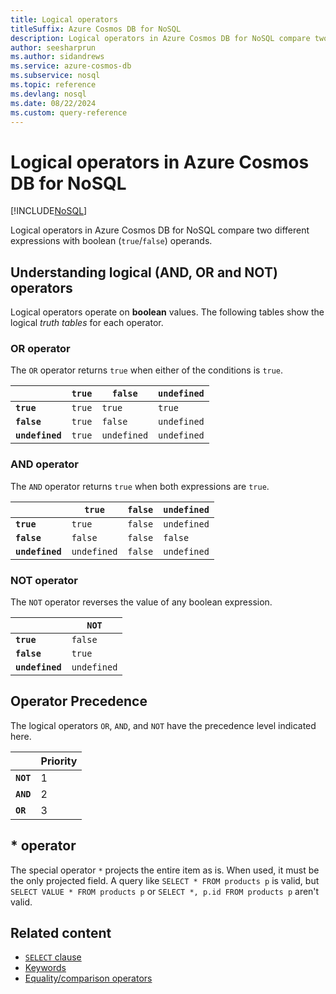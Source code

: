 ```yaml
---
title: Logical operators
titleSuffix: Azure Cosmos DB for NoSQL
description: Logical operators in Azure Cosmos DB for NoSQL compare two different expressions with boolean (true/false) operands.
author: seesharprun
ms.author: sidandrews
ms.service: azure-cosmos-db
ms.subservice: nosql
ms.topic: reference
ms.devlang: nosql
ms.date: 08/22/2024
ms.custom: query-reference
---
```


# Logical operators in Azure Cosmos DB for NoSQL

[!INCLUDE[NoSQL](../../includes/appliesto-nosql.md)]

Logical operators in Azure Cosmos DB for NoSQL compare two different expressions with boolean (``true``/``false``) operands.

## Understanding logical (AND, OR and NOT) operators

Logical operators operate on **boolean** values. The following tables show the logical *truth tables* for each operator.

### OR operator

The ``OR`` operator returns ``true`` when either of the conditions is ``true``.

|  | ``true`` | ``false`` | ``undefined`` |
| --- | --- | --- | --- |
| **``true``** | ``true`` | ``true`` | ``true`` |
| **``false``** | ``true`` | ``false`` | ``undefined`` |
| **``undefined``** | ``true`` | ``undefined`` | ``undefined`` |

### AND operator

The ``AND`` operator returns ``true`` when both expressions are ``true``.

|  | ``true`` | ``false`` | ``undefined`` |
| --- | --- | --- | --- |
| **``true``** | ``true`` | ``false`` | ``undefined`` |
| **``false``** | ``false`` | ``false`` | ``false`` |
| **``undefined``** | ``undefined`` | ``false`` | ``undefined`` |

### NOT operator

The ``NOT`` operator reverses the value of any boolean expression.

|  | ``NOT`` |
| --- | --- |
| **``true``** | ``false`` |
| **``false``** | ``true`` |
| **``undefined``** | ``undefined`` |

## Operator Precedence

The logical operators ``OR``, ``AND``, and ``NOT`` have the precedence level indicated here.

| | Priority |
| --- | --- |
| **``NOT``** | 1 |
| **``AND``** | 2 |
| **``OR``** | 3 |

## * operator

The special operator ``*`` projects the entire item as is. When used, it must be the only projected field. A query like ``SELECT * FROM products p`` is valid, but ``SELECT VALUE * FROM products p`` or ``SELECT *, p.id FROM products p`` aren't valid.

## Related content

- [``SELECT`` clause](select.md)
- [Keywords](keywords.md)
- [Equality/comparison operators](equality-comparison-operators.md)
